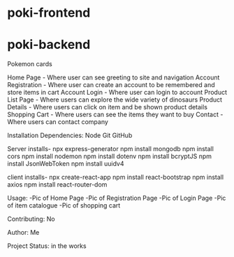 # poki-frontend

# poki-backend

Pokemon cards

Home Page - Where user can see greeting to site and navigation Account Registration - Where user can create an account to be remembered and store items in cart Account Login - Where user can login to account Product List Page - Where users can explore the wide variety of dinosaurs Product Details - Where users can click on item and be shown product details Shopping Cart - Where users can see the items they want to buy Contact - Where users can contact company

Installation Dependencies: Node Git GitHub

Server installs-
 npx express-generator
  npm install mongodb 
  npm install cors 
  npm install nodemon 
  npm install dotenv npm install bcryptJS 
  npm install JsonWebToken 
  npm install uuidv4

client installs-
 npx create-react-app
  npm install react-bootstrap 
  npm install axios 
  npm install react-router-dom

Usage: 
-Pic of Home Page 
-Pic of Registration Page
-Pic of Login Page
-Pic of item catalogue
-Pic of shopping cart

Contributing: No

Author: Me

Project Status: in the works